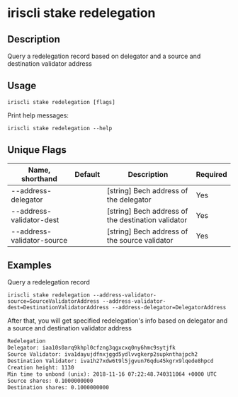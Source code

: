 # iriscli stake redelegation

## Description

Query a redelegation record based on delegator and a source and destination validator address

## Usage

```
iriscli stake redelegation [flags]
```
Print help messages:
```
iriscli stake redelegation --help
```

## Unique Flags

| Name, shorthand            | Default                    | Description                                                         | Required |
| -------------------------- | -------------------------- | ------------------------------------------------------------------- | -------- | 
| --address-delegator        |                            | [string] Bech address of the delegator                              | Yes      |
| --address-validator-dest   |                            | [string] Bech address of the destination validator                  | Yes      |
| --address-validator-source |                            | [string] Bech address of the source validator                       | Yes      |

## Examples

Query a redelegation record
```
iriscli stake redelegation --address-validator-source=SourceValidatorAddress --address-validator-dest=DestinationValidatorAddress --address-delegator=DelegatorAddress
```

After that, you will get specified redelegation's info based on delegator and a source and destination validator address

```txt
Redelegation
Delegator: iaa10s0arq9khpl0cfzng3qgxcxq0ny6hmc9sytjfk
Source Validator: iva1dayujdfnxjggd5ydlvvgkerp2supknthajpch2
Destination Validator: iva1h27xdw6t9l5jgvun76qdu45kgrx9lqede8hpcd
Creation height: 1130
Min time to unbond (unix): 2018-11-16 07:22:48.740311064 +0000 UTC
Source shares: 0.1000000000
Destination shares: 0.1000000000
```
